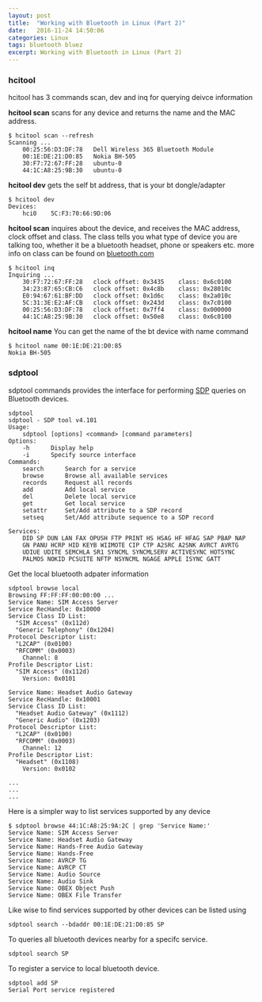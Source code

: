 ```yaml
---
layout: post
title:  "Working with Bluetooth in Linux (Part 2)"
date:   2016-11-24 14:50:06
categories: Linux
tags: bluetooth bluez
excerpt: Working with Bluetooth in Linux (Part 2)
---
```



### hcitool

hcitool has 3 commands scan, dev and inq for querying deivce information

**hcitool scan** scans for any device and returns the name and the MAC address.

```
$ hcitool scan --refresh
Scanning ...
	00:25:56:D3:DF:78	Dell Wireless 365 Bluetooth Module
	00:1E:DE:21:D0:85	Nokia BH-505
	30:F7:72:67:FF:28	ubuntu-0
	44:1C:A8:25:9B:30	ubuntu-0
```

**hcitool dev** gets the self bt address, that is your bt dongle/adapter

```
$ hcitool dev
Devices:
	hci0	5C:F3:70:66:9D:06
```

**hcitool scan** inquires about the device, and receives the MAC address, clock offset and class. The class tells you what type of device you are talking too, whether it be a bluetooth headset, phone or speakers etc. more info on class can be found on [bluetooth.com](https://www.bluetooth.com/specifications/assigned-numbers/baseband)

```
$ hcitool inq
Inquiring ...
	30:F7:72:67:FF:28	clock offset: 0x3435	class: 0x6c0100
	34:23:87:65:CB:C6	clock offset: 0x4c8b	class: 0x28010c
	E0:94:67:61:BF:DD	clock offset: 0x1d6c	class: 0x2a010c
	5C:31:3E:E2:AF:CB	clock offset: 0x243d	class: 0x7c0100
	00:25:56:D3:DF:78	clock offset: 0x7ff4	class: 0x000000
	44:1C:A8:25:9B:30	clock offset: 0x50e8	class: 0x6c0100
```

**hcitool name** You can get the name of the bt device with name command

```
$ hcitool name 00:1E:DE:21:D0:85
Nokia BH-505
```

### sdptool

sdptool commands provides the interface for performing [SDP](https://www.bluetooth.com/specifications/assigned-numbers/service-discovery) queries on Bluetooth devices.

```
sdptool
sdptool - SDP tool v4.101
Usage:
	sdptool [options] <command> [command parameters]
Options:
	-h		Display help
	-i		Specify source interface
Commands:
	search		Search for a service
	browse		Browse all available services
	records		Request all records
	add 		Add local service
	del 		Delete local service
	get 		Get local service
	setattr		Set/Add attribute to a SDP record
	setseq		Set/Add attribute sequence to a SDP record

Services:
	DID SP DUN LAN FAX OPUSH FTP PRINT HS HSAG HF HFAG SAP PBAP NAP
	GN PANU HCRP HID KEYB WIIMOTE CIP CTP A2SRC A2SNK AVRCT AVRTG
	UDIUE UDITE SEMCHLA SR1 SYNCML SYNCMLSERV ACTIVESYNC HOTSYNC
	PALMOS NOKID PCSUITE NFTP NSYNCML NGAGE APPLE ISYNC GATT
```

Get the local bluetooth adpater information

```
sdptool browse local
Browsing FF:FF:FF:00:00:00 ...
Service Name: SIM Access Server
Service RecHandle: 0x10000
Service Class ID List:
  "SIM Access" (0x112d)
  "Generic Telephony" (0x1204)
Protocol Descriptor List:
  "L2CAP" (0x0100)
  "RFCOMM" (0x0003)
    Channel: 8
Profile Descriptor List:
  "SIM Access" (0x112d)
    Version: 0x0101

Service Name: Headset Audio Gateway
Service RecHandle: 0x10001
Service Class ID List:
  "Headset Audio Gateway" (0x1112)
  "Generic Audio" (0x1203)
Protocol Descriptor List:
  "L2CAP" (0x0100)
  "RFCOMM" (0x0003)
    Channel: 12
Profile Descriptor List:
  "Headset" (0x1108)
    Version: 0x0102

...
...
...

```

Here is a simpler way to list services supported by any device

```
$ sdptool browse 44:1C:A8:25:9A:2C | grep 'Service Name:'
Service Name: SIM Access Server
Service Name: Headset Audio Gateway
Service Name: Hands-Free Audio Gateway
Service Name: Hands-Free
Service Name: AVRCP TG
Service Name: AVRCP CT
Service Name: Audio Source
Service Name: Audio Sink
Service Name: OBEX Object Push
Service Name: OBEX File Transfer
```

Like wise to find services supported by other devices can be listed using

```
sdptool search --bdaddr 00:1E:DE:21:D0:85 SP
```

To queries all bluetooth devices nearby for a specifc service.

```
sdptool search SP
```

To register a service to local bluetooth device.

```
sdptool add SP
Serial Port service registered
```
